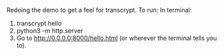 Redoing the demo to get a feel for transcrypt.
To run:
In terminal:
1. transcrypt hello
2. python3 -m http.server
3. Go to http://0.0.0.0:8000/hello.html (or wherever the terminal tells you to).
